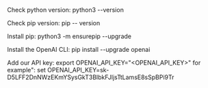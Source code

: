 Check python version:
        python3 --version
        
Check pip version:
        pip -- version

Install pip:
        python3 -m ensurepip --upgrade
        
Install the OpenAI CLI: 
        pip install --upgrade openai

Add our API key:
        export OPENAI_API_KEY="<OPENAI_API_KEY>"
        for example":
        set OPENAI_API_KEY=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